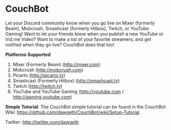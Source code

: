 # CouchBot
Let your Discord community know when you go live on Mixer (formerly Beam), Mobcrush, Smashcast (formerly Hitbox), Twitch, or YouTube Gaming! Want to let your friends know when you publish a new YouTube or Vid.me Video? Want to make a list of your favorite streamers, and get notified when they go live? CouchBot does that too!

**Platforms Supported**
1. Mixer (Formerly Beam) (http://mixer.com)
2. Mobcrush (http://mobcrush.com)
3. Picarto (http://picarto.tv)
4. Smashcast (Formerly Hitbox) (http://smashcast.tv)
5. Twitch (http://twitch.tv)
6. YouTube and YouTube Gaming (http://youtube.com / http://gaming.youtube.com)

**Simple Tutorial**: 
The CouchBot simple tutorial can be found in the CouchBot Wiki: https://github.com/dawgeth/CouchBot/wiki/Setup-Tutorial

Twitter: http://twitter.com/dawgeth


